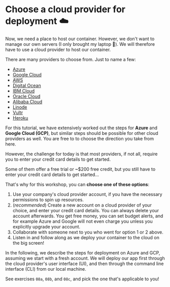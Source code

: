 # Choose a cloud provider for deployment ☁️

Now, we need a place to host our container.
However, we don't want to manage our own servers (I only brought my laptop 🤷). We will therefore have to use a cloud provider to host our container.

There are many providers to choose from. Just to name a few:
- [Azure](https://azure.microsoft.com/en-us/)
- [Google Cloud](https://cloud.google.com/)
- [AWS](https://aws.amazon.com/)
- [Digital Ocean](https://www.digitalocean.com/)
- [IBM Cloud](https://www.ibm.com/cloud/)
- [Oracle Cloud](https://www.oracle.com/cloud/)
- [Alibaba Cloud](https://www.alibabacloud.com/)
- [Linode](https://www.linode.com/)
- [Vultr](https://www.vultr.com/)
- [Heroku](https://www.heroku.com/)

For this tutorial, we have extensively worked out the steps for **Azure** and **Google Cloud (GCP)**, but similar steps should be possible for other cloud providers as well. You are free to to choose the direction you take from here.

However, the challenge for today is that most providers, if not all, require you to enter your credit card details to get started.

Some of them offer a free trial or ~$200 free credit, but you still have to enter your credit card details to get started...

That's why for this workshop, you can **choose one of these options**:
1. Use your company's cloud provider account, if you have the necessary permissions to spin up resources.
2. (*recommended*) Create a new account on a cloud provider of your choice, and enter your credit card details. You can always delete your account afterwards. You get free money, you can set budget alerts, and for example Azure and Google will not even charge you unless you explicitly upgrade your account.
3. Collaborate with someone next to you who went for option 1 or 2 above.
4. Listen in and follow along as we deploy your container to the cloud on the big screen!

In the following, we describe the steps for deployment on Azure and GCP, assuming we start with a fresh account. We will deploy our app first through the cloud provider's user interface (UI), and then through the command line interface (CLI) from our local machine.

See exercises `08a`, `08b`, and `08c`, and pick the one that's applicable to you!

